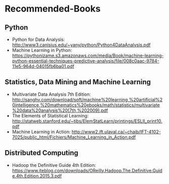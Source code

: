 # Recommended-Books

## Python
- Python for Data Analysis: http://www3.canisius.edu/~yany/python/Python4DataAnalysis.pdf
- Machine Learning in Python: https://pythonizame.s3.amazonaws.com/media/Book/machine-learning-python-essential-techniques-predictive-analysis/file/008c0aac-9784-11e5-964d-04015fb6ba01.pdf

## Statistics, Data Mining and Machine Learning
- Multivariate Data Analysis 7th Edition: http://sanghv.com/download/soft/machine%20learning,%20artificial%20intelligence,%20mathematics%20ebooks/math/statistics/multivariate%20data%20analysis%20(7th,%202009).pdf
- The Elements of Statistical Learning: http://statweb.stanford.edu/~tibs/ElemStatLearn/printings/ESLII_print10.pdf
- Machine Learning in Action: http://www2.ift.ulaval.ca/~chaib/IFT-4102-7025/public_html/Fichiers/Machine_Learning_in_Action.pdf

## Distributed Computing
- Hadoop the Definitive Guide 4th Edition: https://www.iteblog.com/downloads/OReilly.Hadoop.The.Definitive.Guide.4th.Edition.2015.3.pdf
